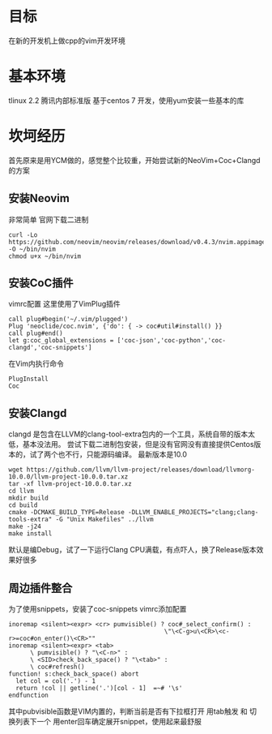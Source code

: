 # 目标
在新的开发机上做cpp的vim开发环境

# 基本环境
tlinux 2.2 腾讯内部标准版 基于centos 7 开发，使用yum安装一些基本的库

# 坎坷经历

首先原来是用YCM做的，感觉整个比较重，开始尝试新的NeoVim+Coc+Clangd的方案


## 安装Neovim 
非常简单 官网下载二进制
```
curl -Lo https://github.com/neovim/neovim/releases/download/v0.4.3/nvim.appimage -O ~/bin/nvim
chmod u+x ~/bin/nvim
```

## 安装CoC插件
vimrc配置 这里使用了VimPlug插件
```
call plug#begin('~/.vim/plugged')
Plug 'neoclide/coc.nvim', {'do': { -> coc#util#install() }}
call plug#end()
let g:coc_global_extensions = ['coc-json','coc-python','coc-clangd','coc-snippets']
```

在Vim内执行命令
```
PlugInstall
Coc
```

## 安装Clangd
clangd 是包含在LLVM的clang-tool-extra包内的一个工具，系统自带的版本太低，基本没法用。
尝试下载二进制包安装，但是没有官网没有直接提供Centos版本的，试了两个也不行，只能源码编译。 最新版本是10.0

```
wget https://github.com/llvm/llvm-project/releases/download/llvmorg-10.0.0/llvm-project-10.0.0.tar.xz
tar -xf llvm-project-10.0.0.tar.xz
cd llvm
mkdir build
cd build
cmake -DCMAKE_BUILD_TYPE=Release -DLLVM_ENABLE_PROJECTS="clang;clang-tools-extra" -G "Unix Makefiles" ../llvm
make -j24
make install
```
默认是编Debug，试了一下运行Clang CPU满载，有点吓人，换了Release版本效果好很多

## 周边插件整合
为了使用snippets，安装了coc-snippets vimrc添加配置
```
inoremap <silent><expr> <cr> pumvisible() ? coc#_select_confirm() : 
                                           \"\<C-g>u\<CR>\<c-r>=coc#on_enter()\<CR>""
inoremap <silent><expr> <tab>
      \ pumvisible() ? "\<C-n>" :
      \ <SID>check_back_space() ? "\<tab>" :
      \ coc#refresh()
function! s:check_back_space() abort
  let col = col('.') - 1
  return !col || getline('.')[col - 1]  =~# '\s'
endfunction
```
其中pubvisible函数是VIM内置的，判断当前是否有下拉框打开
用tab触发 和 切换列表下一个
用enter回车确定展开snippet，使用起来最舒服

